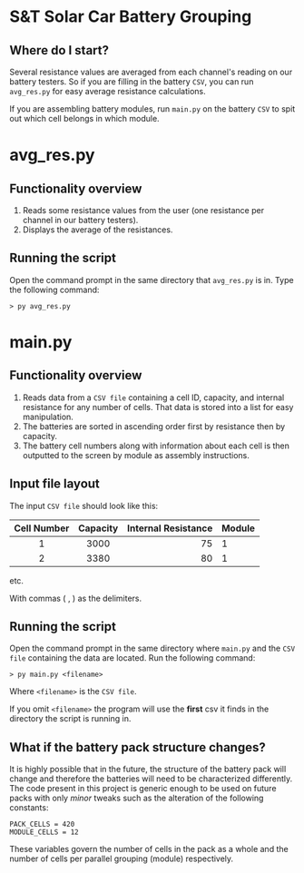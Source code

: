 # S&T Solar Car Battery Grouping


## Where do I start?
Several resistance values are averaged from each channel's reading on our battery testers. So if you are filling in the battery `CSV`, you can run `avg_res.py` for easy average resistance calculations.

If you are assembling battery modules, run `main.py` on the battery `CSV` to spit out which cell belongs in which module.

# avg_res.py

## Functionality overview
1. Reads some resistance values from the user (one resistance per channel in our battery testers).
2. Displays the average of the resistances.

## Running the script
Open the command prompt in the same directory that `avg_res.py` is in. Type the following command:

    > py avg_res.py


# main.py

## Functionality overview
1. Reads data from a `CSV file` containing a cell ID, capacity, and internal resistance for any number of cells. That data is stored into a list for easy manipulation.
2. The batteries are sorted in ascending order first by resistance then by capacity.
3. The battery cell numbers along with information about each cell is then
outputted to the screen by module as assembly instructions.


## Input file layout
The input `CSV file` should look like this:

| Cell Number   | Capacity   | Internal Resistance  | Module |
| :------------:|:----------:| --------------------:|--------|
| 1             | 3000       | 75                   | 1      |
| 2             | 3380       | 80                   | 1      |

etc.

With commas ( , ) as the delimiters.


## Running the script
Open the command prompt in the same directory where `main.py` and the `CSV file` containing the data are located. Run the following command:

    > py main.py <filename>

Where `<filename>` is the `CSV file`.

If you omit `<filename>` the program will use the **first** csv it finds in the directory the script is running in.

## What if the battery pack structure changes?

It is highly possible that in the future, the structure of the battery pack will change and therefore the batteries will need to be characterized differently.
The code present in this project is generic enough to be used on future packs with only *minor* tweaks such as the alteration of the following constants:

    PACK_CELLS = 420
    MODULE_CELLS = 12

These variables govern the number of cells in the pack as a whole and the number of cells per parallel grouping (module) respectively.
